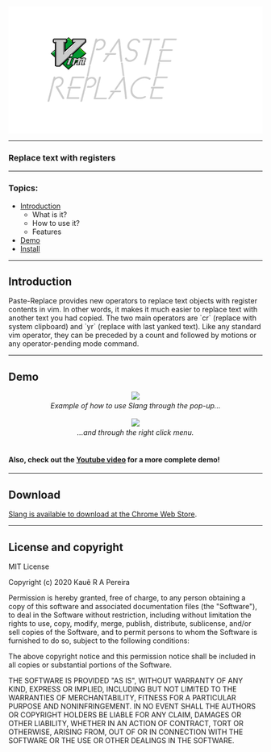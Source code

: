 <p align="center">
  <img align="center" src="/images/prtitle.png">
</p>

---

### Replace text with registers

---

### Topics:
  - [Introduction](#introduction)
    - What is it?
    - How to use it?
    - Features
  - [Demo](#demo)
  - [Install](#install)

---

## Introduction

  <p>Paste-Replace provides new operators to replace text objects with register contents in vim. In other words, it makes it much easier to replace text with another text you had copied. The two main operators are `cr` (replace with system clipboard) and `yr` (replace with last yanked text). Like any standard vim operator, they can be preceded by a count and followed by motions or any operator-pending mode command.</p>

---

## Demo
<p align="center">
  <img src="/images/readme/popup.gif">
  <br>
  <em>Example of how to use Slang through the pop-up...</em>
  <br>
  <br>
  <img src="/images/readme/context-menu.gif">
  <br>
  <em>...and through the right click menu.</em><br>
  <br>
</p>

#### Also, check out the [Youtube video](https://youtu.be/RYb9BEUVTdY) for a more complete demo!

---

## Download

[Slang is available to download at the Chrome Web Store](https://chrome.google.com/webstore/detail/slang-text-to-speech/enkmbkhkbdiaafkmofbmdahclajelgfh).

---

## License and copyright

MIT License

Copyright (c) 2020 Kauê R A Pereira

Permission is hereby granted, free of charge, to any person obtaining a copy
of this software and associated documentation files (the "Software"), to deal
in the Software without restriction, including without limitation the rights
to use, copy, modify, merge, publish, distribute, sublicense, and/or sell
copies of the Software, and to permit persons to whom the Software is
furnished to do so, subject to the following conditions:

The above copyright notice and this permission notice shall be included in all
copies or substantial portions of the Software.

THE SOFTWARE IS PROVIDED "AS IS", WITHOUT WARRANTY OF ANY KIND, EXPRESS OR
IMPLIED, INCLUDING BUT NOT LIMITED TO THE WARRANTIES OF MERCHANTABILITY,
FITNESS FOR A PARTICULAR PURPOSE AND NONINFRINGEMENT. IN NO EVENT SHALL THE
AUTHORS OR COPYRIGHT HOLDERS BE LIABLE FOR ANY CLAIM, DAMAGES OR OTHER
LIABILITY, WHETHER IN AN ACTION OF CONTRACT, TORT OR OTHERWISE, ARISING FROM,
OUT OF OR IN CONNECTION WITH THE SOFTWARE OR THE USE OR OTHER DEALINGS IN THE
SOFTWARE.
